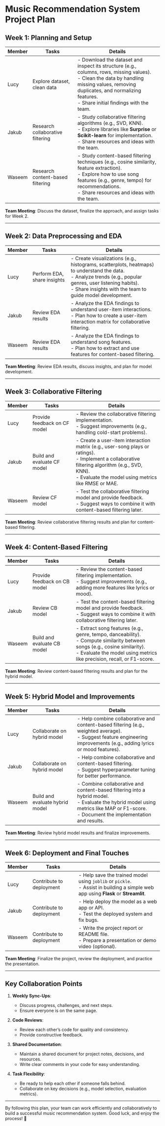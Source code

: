 # Music Recommendation System Project Plan

## Week 1: Planning and Setup

| Member  | Tasks                          | Details                                                                                       |
|---------|--------------------------------|-----------------------------------------------------------------------------------------------|
| Lucy    | Explore dataset, clean data    | - Download the dataset and inspect its structure (e.g., columns, rows, missing values). <br> - Clean the data by handling missing values, removing duplicates, and normalizing features. <br> - Share initial findings with the team. |
| Jakub   | Research collaborative filtering | - Study collaborative filtering algorithms (e.g., SVD, KNN). <br> - Explore libraries like **Surprise** or **Scikit-learn** for implementation. <br> - Share resources and ideas with the team. |
| Waseem  | Research content-based filtering | - Study content-based filtering techniques (e.g., cosine similarity, feature extraction). <br> - Explore how to use song features (e.g., genre, tempo) for recommendations. <br> - Share resources and ideas with the team. |

**Team Meeting**: Discuss the dataset, finalize the approach, and assign tasks for Week 2.

---

## Week 2: Data Preprocessing and EDA

| Member  | Tasks                          | Details                                                                                       |
|---------|--------------------------------|-----------------------------------------------------------------------------------------------|
| Lucy    | Perform EDA, share insights    | - Create visualizations (e.g., histograms, scatterplots, heatmaps) to understand the data. <br> - Analyze trends (e.g., popular genres, user listening habits). <br> - Share insights with the team to guide model development. |
| Jakub   | Review EDA results             | - Analyze the EDA findings to understand user-item interactions. <br> - Plan how to create a user-item interaction matrix for collaborative filtering. |
| Waseem  | Review EDA results             | - Analyze the EDA findings to understand song features. <br> - Plan how to extract and use features for content-based filtering. |

**Team Meeting**: Review EDA results, discuss insights, and plan for model development.

---

## Week 3: Collaborative Filtering

| Member  | Tasks                          | Details                                                                                       |
|---------|--------------------------------|-----------------------------------------------------------------------------------------------|
| Lucy    | Provide feedback on CF model   | - Review the collaborative filtering implementation. <br> - Suggest improvements (e.g., handling cold-start problems). |
| Jakub   | Build and evaluate CF model    | - Create a user-item interaction matrix (e.g., user-song plays or ratings). <br> - Implement a collaborative filtering algorithm (e.g., SVD, KNN). <br> - Evaluate the model using metrics like RMSE or MAE. |
| Waseem  | Review CF model                | - Test the collaborative filtering model and provide feedback. <br> - Suggest ways to combine it with content-based filtering later. |

**Team Meeting**: Review collaborative filtering results and plan for content-based filtering.

---

## Week 4: Content-Based Filtering

| Member  | Tasks                          | Details                                                                                       |
|---------|--------------------------------|-----------------------------------------------------------------------------------------------|
| Lucy    | Provide feedback on CB model   | - Review the content-based filtering implementation. <br> - Suggest improvements (e.g., adding more features like lyrics or mood). |
| Jakub   | Review CB model                | - Test the content-based filtering model and provide feedback. <br> - Suggest ways to combine it with collaborative filtering later. |
| Waseem  | Build and evaluate CB model    | - Extract song features (e.g., genre, tempo, danceability). <br> - Compute similarity between songs (e.g., cosine similarity). <br> - Evaluate the model using metrics like precision, recall, or F1-score. |

**Team Meeting**: Review content-based filtering results and plan for the hybrid model.

---

## Week 5: Hybrid Model and Improvements

| Member  | Tasks                          | Details                                                                                       |
|---------|--------------------------------|-----------------------------------------------------------------------------------------------|
| Lucy    | Collaborate on hybrid model    | - Help combine collaborative and content-based filtering (e.g., weighted average). <br> - Suggest feature engineering improvements (e.g., adding lyrics or mood features). |
| Jakub   | Collaborate on hybrid model    | - Help combine collaborative and content-based filtering. <br> - Suggest hyperparameter tuning for better performance. |
| Waseem  | Build and evaluate hybrid model | - Combine collaborative and content-based filtering into a hybrid model. <br> - Evaluate the hybrid model using metrics like MAP or F1-score. <br> - Document the implementation and results. |

**Team Meeting**: Review hybrid model results and finalize improvements.

---

## Week 6: Deployment and Final Touches

| Member  | Tasks                          | Details                                                                                       |
|---------|--------------------------------|-----------------------------------------------------------------------------------------------|
| Lucy    | Contribute to deployment       | - Help save the trained model using `joblib` or `pickle`. <br> - Assist in building a simple web app using **Flask** or **Streamlit**. |
| Jakub   | Contribute to deployment       | - Help deploy the model as a web app or API. <br> - Test the deployed system and fix bugs. |
| Waseem  | Contribute to deployment       | - Write the project report or README file. <br> - Prepare a presentation or demo video (optional). |

**Team Meeting**: Finalize the project, review the deployment, and practice the presentation.

---

## Key Collaboration Points

1. **Weekly Sync-Ups**:
   - Discuss progress, challenges, and next steps.
   - Ensure everyone is on the same page.

2. **Code Reviews**:
   - Review each other’s code for quality and consistency.
   - Provide constructive feedback.

3. **Shared Documentation**:
   - Maintain a shared document for project notes, decisions, and resources.
   - Write clear comments in your code for easy understanding.

4. **Task Flexibility**:
   - Be ready to help each other if someone falls behind.
   - Collaborate on key decisions (e.g., model selection, evaluation metrics).

---

By following this plan, your team can work efficiently and collaboratively to build a successful music recommendation system. Good luck, and enjoy the process! 🚀
